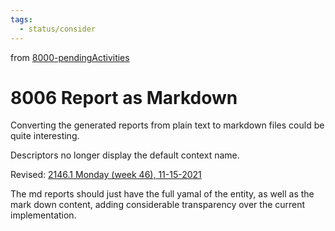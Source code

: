 ```yaml
---
tags:
  - status/consider
---
```

from [8000-pendingActivities](8000-pendingActivities.md)
# 8006 Report as Markdown
Converting the generated reports from plain text to markdown files could be quite interesting.

Descriptors no longer display the default context name.

Revised: [2146.1 Monday (week 46), 11-15-2021](../6blog/21/21-4%20Q4/2146/2146.1%20Monday%20(week%2046),%2011-15-2021.md)

The md reports should just have the full yamal of the entity, as well as the mark down content, adding considerable transparency over the current implementation.
